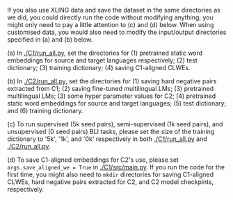 If you also use XLING data and save the dataset in the same directories as we did, you could directly run the code without modifying anything; you might only need to pay a little attention to (c) and (d) below. When using customised data, you would also need to modify the input/output directories specified in (a) and (b) below. 

(a) In [./C1/run_all.py](https://github.com/cambridgeltl/ContrastiveBLI/blob/main/C1/run_all.py), set the directories for (1) pretrained static word embeddings for source and target languages respectively; (2) test dictionary; (3) training dictionary; (4) saving C1-aligned CLWEs.

(b) In [./C2/run_all.py](https://github.com/cambridgeltl/ContrastiveBLI/blob/main/C2/run_all.py), set the directories for (1) saving hard negative pairs extracted from C1; (2) saving fine-tuned multilingual LMs; (3) pretrained multilingual LMs; (3) some hyper parameter values for C2; (4) pretrained static word embeddings for source and target languages; (5) test dictionary; and (6) training dictionary.

(c) To run supervised (5k seed pairs), semi-supervised (1k seed pairs), and unsupervised (0 seed pairs) BLI tasks, please set the size of the training dictionary to '5k', '1k', and '0k' respectively in both [./C1/run_all.py](https://github.com/cambridgeltl/ContrastiveBLI/blob/main/C1/run_all.py) and [./C2/run_all.py](https://github.com/cambridgeltl/ContrastiveBLI/blob/main/C2/run_all.py).

(d) To save C1-aligned embeddings for C2's use, please set ```args.save_aligned_we = True``` in [./C1/src/main.py](https://github.com/cambridgeltl/ContrastiveBLI/blob/main/C1/src/main.py). If you run the code for the first time, you might also need to ```mkdir``` directories for saving C1-aligned CLWEs, hard negative pairs extracted for C2, and C2 model checkpints, respectively.
